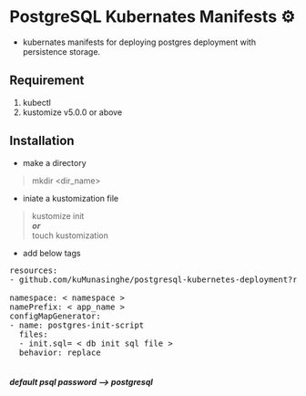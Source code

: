 # PostgreSQL Kubernates Manifests ⚙️



- kubernates  manifests for deploying postgres deployment with persistence storage.

## Requirement

1. kubectl 
2. kustomize v5.0.0 or above

## Installation

- make a directory</br>
> mkdir <dir_name>
- iniate a kustomization file</br>
> kustomize init </br>
***or*** </br>
> touch kustomization
- add below tags
<pre>
resources:
- github.com/kuMunasinghe/postgresql-kubernetes-deployment?ref= < tag >

namespace: < namespace >
namePrefix: < app_name >
configMapGenerator:
- name: postgres-init-script
  files:
  - init.sql= < db init sql file >
  behavior: replace

</pre>






##### default psql password --> postgresql 
